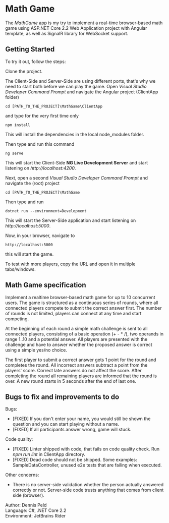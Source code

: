 # Math Game

The *MathGame* app is my try to implement a real-time browser-based math game using ASP.NET Core 2.2 Web Application project with Angular template, as well as SignalR library for WebSocket support.

## Getting Started

To try it out, follow the steps:

Clone the project.

The Client-Side and Server-Side are using different ports, that's why we need to start both before we can play the game.
Open _Visual Studio Developer Command Prompt_ and navigate the Angular project (ClientApp folder)
```
cd [PATH_TO_THE_PROJECT]\MathGame\ClientApp
```
and type for the very first time only
```
npm install
```
This will install the dependencies in the local node_modules folder.

Then type and run this command
```
ng serve
```
This will start the Client-Side **NG Live Development Server** and start listening on _http://localhost:4200_.

Next, open a second _Visual Studio Developer Command Prompt_ and navigate the (root) project
```
cd [PATH_TO_THE_PROJECT]\MathGame
```
Then type and run

```
dotnet run --environment=Development
```
This will start the Server-Side application and start listening on _http://localhost:5000_.

Now, in your browser, navigate to
```
http://localhost:5000
```
this will start the game. 

To test with more players, copy the URL and open it in multiple tabs/windows. 

## Math Game specification

Implement a realtime browser-based math game for up to 10 concurrent users. The game is structured as a continuous series of rounds, where all connected players compete to submit the correct answer first. The number of rounds is not limited, players can connect at any time and start competing. 
 
At the beginning of each round a simple math challenge is sent to all connected players, consisting of a basic operation (+ - * /), two operands in range 1..10 and a potential answer. All players are presented with the challenge and have to answer whether the proposed answer is correct using a simple yes/no choice.
 
The first player to submit a correct answer gets 1 point for the round and completes the round. All incorrect answers subtract a point from the players' score. Correct late answers do not affect the score. After completing the round all remaining players are informed that the round is over. A new round starts in 5 seconds after the end of last one.

## Bugs to fix and improvements to do 
Bugs:
* [FIXED] If you don't enter your name, you would still be shown the question and you can start playing without a name.
* [FIXED] If all participants answer wrong, game will stuck.

Code quality:
* [FIXED] Linter shipped with code, that fails on code quality check. Run _npm run lint_ in ClientApp directory.
* [FIXED] Dead code should not be shipped. Some examples: SampleDataController, unused e2e tests that are failing when executed.

Other concerns:
* There is no server-side validation whether the person actually answered correctly or not. Server-side code trusts anything that comes from client side (browser).

Author: Dennis Peld  
Language: C#, .NET Core 2.2  
Environment: JetBrains Rider